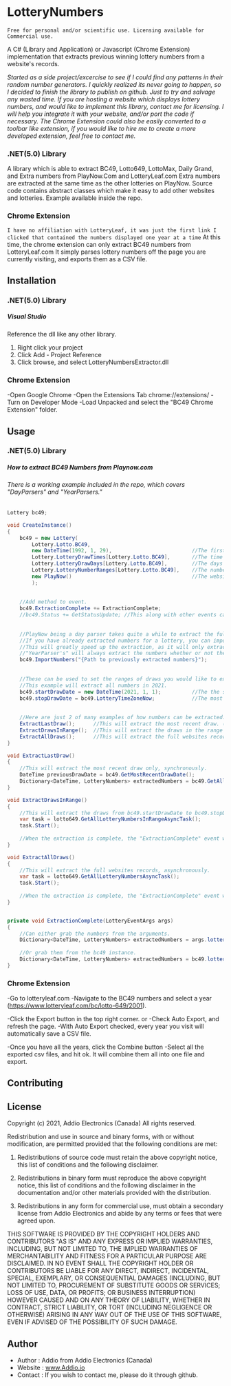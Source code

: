 # LotteryNumbers
 `
Free for personal and/or scientific use. Licensing available for Commercial use.
`

 A C# (Library and Application) or Javascript (Chrome Extension) implementation that extracts previous winning lottery numbers from a website's records. 
 
 *Started as a side project/excercise to see if I could find any patterns in their random number generators. I quickly realized its never going to happen, so I decided to finish the library to publish on github. Just to try and salvage any wasted time. 
 If you are hosting a website which displays lottery numbers, and would like to implement this library, contact me for licensing. I will help you integrate it with your website, and/or port the code if necessary. 
 The Chrome Extension could also be easily converted to a toolbar like extension, if you would like to hire me to create a more developed extension, feel free to contact me.*
 
 ### .NET(5.0) Library
 A library which is able to extract BC49, Lotto649, LottoMax, Daily Grand, and Extra numbers from PlayNow.Com and LotteryLeaf.com
 Extra numbers are extracted at the same time as the other lotteries on PlayNow.
 Source code contains abstract classes which make it easy to add other websites and lotteries.
 Example available inside the repo.
 ### Chrome Extension
`
I have no affiliation with LotteryLeaf, it was just the first link I clicked that contained the numbers displayed one year at a time
`
At this time, the chrome extension can only extract BC49 numbers from LotteryLeaf.com
It simply parses lottery numbers off the page you are currently visiting, and exports them as a CSV file.

 
## Installation

### .NET(5.0) Library

##### Visual Studio
Reference the dll like any other library.
1. Right click your project
2. Click Add - Project Reference
3. Click browse, and select LotteryNumbersExtractor.dll

### Chrome Extension
-Open Google Chrome
-Open the Extensions Tab chrome://extensions/
-Turn on Developer Mode
-Load Unpacked and select the "BC49 Chrome Extension" folder.


## Usage
### .NET(5.0) Library

##### How to extract BC49 Numbers from Playnow.com
###### *There is a working example included in the repo, which covers "DayParsers" and "YearParsers."*
``` C#
Lottery bc49;

void CreateInstance()
{
    bc49 = new Lottery(
        Lottery.Lotto.BC49,
        new DateTime(1992, 1, 29),                          //The first draw date on the website. If you are unsure use default(DateTime).
        Lottery.LotteryDrawTimes[Lottery.Lotto.BC49],       //The time of day the draw is posted.
        Lottery.LotteryDrawDays[Lottery.Lotto.BC49],        //The days the draws happen on.
        Lottery.LotteryNumberRanges[Lottery.Lotto.BC49],    //The number ranges ex. BC49 is from 1 to 49
        new PlayNow()                                       //The website parser, PlayNow which is a "DayParser," which means it displays the numbers one day at a time.
        );
        
        
    //Add method to event.
    bc49.ExtractionComplete += ExtractionComplete;
    //bc49.Status += GetStatusUpdate; //This along with other events can be used to get messages, or its progress which can be used for a ProgressBar.
        
        
    //PlayNow being a day parser takes quite a while to extract the full range of numbers.
    //If you have already extracted numbers for a lottery, you can import previously extracted numbers(CSV, JSON or XML).
    //This will greatly speed up the extraction, as it will only extract numbers that do we do not already have.
    //"YearParser's" will always extract the numbers whether or not they already exist. It is quicker to extract them than to check every single date.
    bc49.ImportNumbers("{Path to previously extracted numbers}");
    
    
    //These can be used to set the ranges of draws you would like to extract.
    //This example will extract all numbers in 2021.
    bc49.startDrawDate = new DateTime(2021, 1, 1);          //The the start of 2021.
    bc49.stopDrawDate = bc49.LotteryTimeZoneNow;            //The most recent date. Equal to DateTime.now, adjusted to the lotteries timezone.
     
     
    //Here are just 2 of many examples of how numbers can be extracted.
    ExtractLastDraw();      //This will extract the most recent draw. (Synchronous Example)
    ExtractDrawsInRange();  //This will extract the draws in the range we set above. (Asynchronous Example)
    ExtractAllDraws();      //This will extract the full websites records. (Asynchronous Example)
}

void ExtractLastDraw()
{
    //This will extract the most recent draw only, synchronously.
    DateTime previousDrawDate = bc49.GetMostRecentDrawDate();
    Dictionary<DateTime, LotteryNumbers> extractedNumbers = bc49.GetAllLotteryNumbersFrom(previousDrawDate);
}

void ExtractDrawsInRange()
{
    //This will extract the draws from bc49.startDrawDate to bc49.stopDrawDate, asynchronously.
    var task = lotto649.GetAllLotteryNumbersInRangeAsyncTask();
    task.Start();
    
    //When the extraction is complete, the "ExtractionComplete" event will be called.
}

void ExtractAllDraws()
{
    //This will extract the full websites records, asynchronously.
    var task = lotto649.GetAllLotteryNumbersAsyncTask();
    task.Start();
    
    //When the extraction is complete, the "ExtractionComplete" event will be called.
}


private void ExtractionComplete(LotteryEventArgs args)
{
    //Can either grab the numbers from the arguments.
    Dictionary<DateTime, LotteryNumbers> extractedNumbers = args.lotteryNumbers;
    
    //Or grab them from the bc49 instance.
    Dictionary<DateTime, LotteryNumbers> extractedNumbers = bc49.lotteryNumbers;
}
```

### Chrome Extension
-Go to lotteryleaf.com
-Navigate to the BC49 numbers and select a year (https://www.lotteryleaf.com/bc/lotto-649/2001).

-Click the Export button in the top right corner.
or
-Check Auto Export, and refresh the page.
-With Auto Export checked, every year you visit will automatically save a CSV file.

-Once you have all the years, click the Combine button
-Select all the exported csv files, and hit ok. It will combine them all into one file and export.

## Contributing


## License
Copyright (c) 2021, Addio Electronics (Canada)
All rights reserved.

Redistribution and use in source and binary forms, with or without modification, are permitted provided that the following conditions are met:

1. Redistributions of source code must retain the above copyright notice, this list of conditions and the following disclaimer.

2. Redistributions in binary form must reproduce the above copyright notice, this list of conditions and the following disclaimer in the documentation and/or other materials provided with the distribution.

3. Redistributions in any form for commercial use, must obtain a secondary license from Addio Electronics and abide by any terms or fees that were agreed upon.

THIS SOFTWARE IS PROVIDED BY THE COPYRIGHT HOLDERS AND CONTRIBUTORS "AS IS" AND ANY EXPRESS OR IMPLIED WARRANTIES, INCLUDING, BUT NOT LIMITED TO, THE IMPLIED WARRANTIES OF MERCHANTABILITY AND FITNESS FOR A PARTICULAR PURPOSE ARE DISCLAIMED. IN NO EVENT SHALL THE COPYRIGHT HOLDER OR CONTRIBUTORS BE LIABLE FOR ANY DIRECT, INDIRECT, INCIDENTAL, SPECIAL, EXEMPLARY, OR CONSEQUENTIAL DAMAGES (INCLUDING, BUT NOT LIMITED TO, PROCUREMENT OF SUBSTITUTE GOODS OR SERVICES; LOSS OF USE, DATA, OR PROFITS; OR BUSINESS INTERRUPTION) HOWEVER CAUSED AND ON ANY THEORY OF LIABILITY, WHETHER IN CONTRACT, STRICT LIABILITY, OR TORT (INCLUDING NEGLIGENCE OR OTHERWISE) ARISING IN ANY WAY OUT OF THE USE OF THIS SOFTWARE, EVEN IF ADVISED OF THE POSSIBILITY OF SUCH DAMAGE.

## Author

- Author   : Addio from Addio Electronics (Canada)
- Website  : www.Addio.io
- Contact  : If you wish to contact me, please do it through github.
